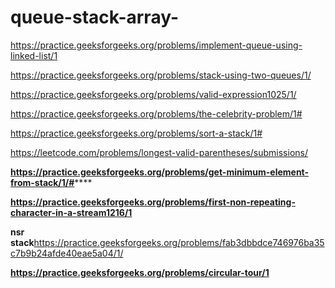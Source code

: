 # queue-stack-array-

https://practice.geeksforgeeks.org/problems/implement-queue-using-linked-list/1

https://practice.geeksforgeeks.org/problems/stack-using-two-queues/1/

https://practice.geeksforgeeks.org/problems/valid-expression1025/1/

https://practice.geeksforgeeks.org/problems/the-celebrity-problem/1#

https://practice.geeksforgeeks.org/problems/sort-a-stack/1#

https://leetcode.com/problems/longest-valid-parentheses/submissions/

**https://practice.geeksforgeeks.org/problems/get-minimum-element-from-stack/1/#******

**https://practice.geeksforgeeks.org/problems/first-non-repeating-character-in-a-stream1216/1**

 **nsr stack**https://practice.geeksforgeeks.org/problems/fab3dbbdce746976ba35c7b9b24afde40eae5a04/1/

**https://practice.geeksforgeeks.org/problems/circular-tour/1**


